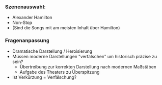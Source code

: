 ### Szenenauswahl: 
* Alexander Hamilton
* Non-Stop 
* (Sind die Songs mit am meisten Inhalt über Hamilton)

### Fragenanpassung
* Dramatische Darstellung / Heroisierung
* Müssen moderne Darstellungen "verfälschen" um historisch präzise zu sein?
	* Übertreibung zur korrekten Darstellung nach modernen Maßstäben
	* Aufgabe des Theaters zu Überspitzung
* Ist Verkürzung = Verfälschung?
